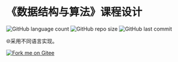 # 《数据结构与算法》课程设计
![GitHub language count](https://img.shields.io/github/languages/count/volatile-static/MultilingualAlgorithms)
![GitHub repo size](https://img.shields.io/github/repo-size/volatile-static/MultilingualAlgorithms?style=plastic)
![GitHub last commit](https://img.shields.io/github/last-commit/volatile-static/MultilingualAlgorithms?style=flat-square)

🌐采用不同语言实现。

[![Fork me on Gitee](https://gitee.com/const_volatile/Algorithms/widgets/widget_6.svg)](https://gitee.com/const_volatile/Algorithms)
